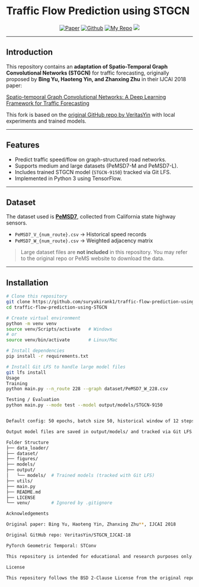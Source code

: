 # Traffic Flow Prediction using STGCN

<p align="center">
    <a href="https://www.ijcai.org/proceedings/2018/0505.pdf"><img src="https://img.shields.io/badge/-Paper-grey?logo=read%20the%20docs&logoColor=green" alt="Paper"></a>
    <a href="https://github.com/VeritasYin/STGCN_IJCAI-18"><img src="https://img.shields.io/badge/-Original%20Repo-grey?logo=github" alt="Github"></a>
    <a href="https://github.com/suryakirank1/traffic-flow-prediction-using-STGCN"><img src="https://img.shields.io/badge/-My%20Fork-blue" alt="My Repo"></a>
    <a href="https://github.com/VeritasYin/STGCN_IJCAI-18/blob/master/LICENSE"><img src="https://img.shields.io/badge/License-BSD%202--Clause-red.svg"></a>
</p>

---

## Introduction

This repository contains an **adaptation of Spatio-Temporal Graph Convolutional Networks (STGCN)** for traffic forecasting, originally proposed by **Bing Yu, Haoteng Yin, and Zhanxing Zhu** in their IJCAI 2018 paper:  

[Spatio-temporal Graph Convolutional Networks: A Deep Learning Framework for Traffic Forecasting](https://www.ijcai.org/proceedings/2018/0505.pdf)

This fork is based on the [original GitHub repo by VeritasYin](https://github.com/VeritasYin/STGCN_IJCAI-18) with local experiments and trained models.

---

## Features

- Predict traffic speed/flow on graph-structured road networks.
- Supports medium and large datasets (PeMSD7-M and PeMSD7-L).
- Includes trained STGCN model (`STGCN-9150`) tracked via Git LFS.
- Implemented in Python 3 using TensorFlow.

---

## Dataset

The dataset used is **[PeMSD7](http://pems.dot.ca.gov/)**, collected from California state highway sensors.  

- `PeMSD7_V_{num_route}.csv` → Historical speed records  
- `PeMSD7_W_{num_route}.csv` → Weighted adjacency matrix  

> Large dataset files are **not included** in this repository. You may refer to the original repo or PeMS website to download the data.

---

## Installation

```bash
# Clone this repository
git clone https://github.com/suryakirank1/traffic-flow-prediction-using-STGCN.git
cd traffic-flow-prediction-using-STGCN

# Create virtual environment
python -m venv venv
source venv/Scripts/activate   # Windows
# or
source venv/bin/activate       # Linux/Mac

# Install dependencies
pip install -r requirements.txt

# Install Git LFS to handle large model files
git lfs install
Usage
Training
python main.py --n_route 228 --graph dataset/PeMSD7_W_228.csv

Testing / Evaluation
python main.py --mode test --model output/models/STGCN-9150


Default config: 50 epochs, batch size 50, historical window of 12 steps, predicting next 9 steps.

Output model files are saved in output/models/ and tracked via Git LFS.

Folder Structure
├── data_loader/
├── dataset/
├── figures/
├── models/
├── output/
│   └── models/  # Trained models (tracked with Git LFS)
├── utils/
├── main.py
├── README.md
├── LICENSE
└── venv/        # Ignored by .gitignore

Acknowledgements

Original paper: Bing Yu, Haoteng Yin, Zhanxing Zhu**, IJCAI 2018

Original GitHub repo: VeritasYin/STGCN_IJCAI-18

PyTorch Geometric Temporal: STConv

This repository is intended for educational and research purposes only.

License

This repository follows the BSD 2-Clause License from the original repo. Please see the LICENSE file for details.
